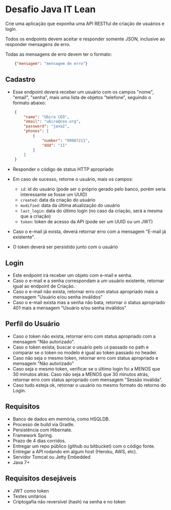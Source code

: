 # Desafio Java IT Lean

Crie uma aplicação que exponha uma API RESTful de criação de usuários e login.

Todos os endpoints devem aceitar e responder somente JSON, inclusive ao responder mensagens de erro.

Todas as mensagens de erro devem ter o formato:

```json
    {"mensagem": "mensagem de erro"}
```

## Cadastro

* Esse endpoint deverá receber um usuário com os campos "nome", "email", "senha", mais uma lista de objetos "telefone", seguindo o formato abaixo:

```json
    {
        "name": "Ubira CEO",
        "email": "ubira@ceo.org",
        "password": "java2",
        "phones": [
            {
                "number": "99987211",
                "ddd": "11"
            }
        ]
    }
```

* Responder o código de status HTTP apropriado
* Em caso de sucesso, retorne o usuário, mais os campos:
    * `id`: id do usuário (pode ser o próprio gerado pelo banco, porém seria interessante se fosse um UUID)
    * `created`: data da criação do usuário
    * `modified`: data da última atualização do usuário
    * `last_login`: data do último login (no caso da criação, será a mesma que a criação)
    * `token`: token de acesso da API (pode ser um UUID ou um JWT)

* Caso o e-mail já exista, deverá retornar erro com a mensagem "E-mail já existente".
* O token deverá ser persistido junto com o usuário

## Login

* Este endpoint irá receber um objeto com e-mail e senha.
* Caso o e-mail e a senha correspondam a um usuário existente, retornar igual ao endpoint de Criação.
* Caso o e-mail não exista, retornar erro com status apropriado mais a mensagem "Usuário e/ou senha inválidos"
* Caso o e-mail exista mas a senha não bata, retornar o status apropriado 401 mais a mensagem "Usuário e/ou senha inválidos"

## Perfil do Usuário
* Caso o token não exista, retornar erro com status apropriado com a mensagem "Não autorizado".
* Caso o token exista, buscar o usuário pelo `id` passado no path e comparar se o token no modelo é igual ao token passado no header.
* Caso não seja o mesmo token, retornar erro com status apropriado e mensagem "Não autorizado"
* Caso seja o mesmo token, verificar se o último login foi a MENOS que 30 minutos atrás. Caso não seja a MENOS que 30 minutos atrás, retornar erro com status apropriado com mensagem "Sessão inválida".
* Caso tudo esteja ok, retornar o usuário no mesmo formato do retorno do Login.

## Requisitos
* Banco de dados em memória, como HSQLDB.
* Processo de build via Gradle.
* Persistência com Hibernate.
* Framework Spring.
* Prazo de 4 dias corridos.
* Entregar um repo público (github ou bitbucket) com o código fonte.
* Entregar a API rodando em algum host (Heroku, AWS, etc).
* Servidor Tomcat ou Jetty Embedded 
* Java 7+


## Requisitos desejáveis
* JWT como token
* Testes unitários
* Criptogafia não reversível (hash) na senha e no token
